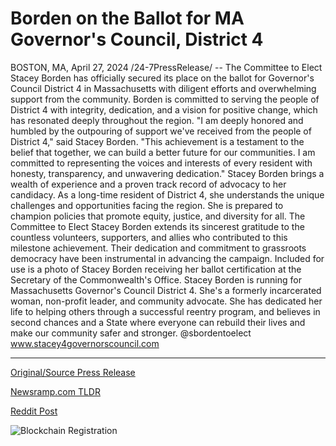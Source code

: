 # Borden on the Ballot for MA Governor's Council, District 4

BOSTON, MA, April 27, 2024 /24-7PressRelease/ -- The Committee to Elect Stacey Borden has officially secured its place on the ballot for Governor's Council District 4 in Massachusetts with diligent efforts and overwhelming support from the community.  Borden is committed to serving the people of District 4 with integrity, dedication, and a vision for positive change, which has resonated deeply throughout the region.  "I am deeply honored and humbled by the outpouring of support we've received from the people of District 4," said Stacey Borden. "This achievement is a testament to the belief that together, we can build a better future for our communities. I am committed to representing the voices and interests of every resident with honesty, transparency, and unwavering dedication."  Stacey Borden brings a wealth of experience and a proven track record of advocacy to her candidacy. As a long-time resident of District 4, she understands the unique challenges and opportunities facing the region. She is prepared to champion policies that promote equity, justice, and diversity for all.  The Committee to Elect Stacey Borden extends its sincerest gratitude to the countless volunteers, supporters, and allies who contributed to this milestone achievement. Their dedication and commitment to grassroots democracy have been instrumental in advancing the campaign.  Included for use is a photo of Stacey Borden receiving her ballot certification at the Secretary of the Commonwealth's Office.  Stacey Borden is running for Massachusetts Governor's Council District 4. She's a formerly incarcerated woman, non-profit leader, and community advocate. She has dedicated her life to helping others through a successful reentry program, and believes in second chances and a State where everyone can rebuild their lives and make our community safer and stronger.  @sbordentoelect www.stacey4governorscouncil.com 

---

[Original/Source Press Release](https://www.24-7pressrelease.com/press-release/510449/borden-on-the-ballot-for-ma-governors-council-district-4)
                    

[Newsramp.com TLDR](None) 



[Reddit Post](https://www.reddit.com/r/newsramp/comments/1ce8czj/stacey_borden_secures_spot_on_ballot_for/) 



![Blockchain Registration](https://cdn.newsramp.app/24-7PressRelease/qrcode/244/27/joltKCw5.webp)